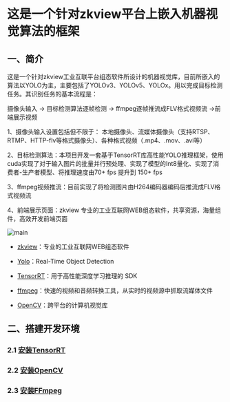 <!--
 * @description: 
 * @version: 
 * @Author: zwy
 * @Date: 2023-04-03 16:06:43
 * @LastEditors: zwy
 * @LastEditTime: 2023-04-04 15:57:16
-->
# 这是一个针对zkview平台上嵌入机器视觉算法的框架


## 一、简介

这是一个针对zkview工业互联平台组态软件所设计的机器视觉库，目前所嵌入的算法以YOLO为主，主要包括了YOLOv3、YOLOv5、YOLOx。用以完成目标检测任务。其识别任务的基本流程是：

摄像头输入 -> 目标检测算法逐帧检测 -> ffmpeg逐帧推流成FLV格式视频流 ->前端展示视频

1、摄像头输入设置包括但不限于： 本地摄像头、流媒体摄像头（支持RTSP、RTMP、HTTP-flv等格式摄像头）、各种格式视频（.mp4、.mov、.avi等）

2、目标检测算法：本项目开发一套基于TensorRT库高性能YOLO推理框架，使用cuda实现了对于输入图片的批量并行预处理、实现了模型的Int8量化、实现了消费者-生产者模型、将推理速度由70+ fps 提升到 150+ fps

3、ffmpeg视频推流：目前实现了将检测图片由H264编码器编码后推流成FLV格式视频流

4、前端展示页面：zkview 专业的工业互联网WEB组态软件，共享资源，海量组件，高效开发前端页面

![main](doc/img/main.gif)

- [zkview](https://zkview.com/)：专业的工业互联网WEB组态软件

- [Yolo](https://github.com/ultralytics/yolov5)：Real-Time Object Detection

- [TensorRT](https://developer.nvidia.com/tensorrt)：用于高性能深度学习推理的 SDK

- [ffmpeg](https://ffmpeg.org/)：快速的视频和音频转换工具，从实时的视频源中抓取流媒体文件

- [OpenCV](https://opencv.org/)：跨平台的计算机视觉库


## 二、搭建开发环境

### 2.1 [安装TensorRT](doc/installTensorRT.md)

### 2.2 [安装OpenCV](doc/installOpenCV.md)

### 2.3 [安装FFmpeg](doc/installFFmpeg.md)